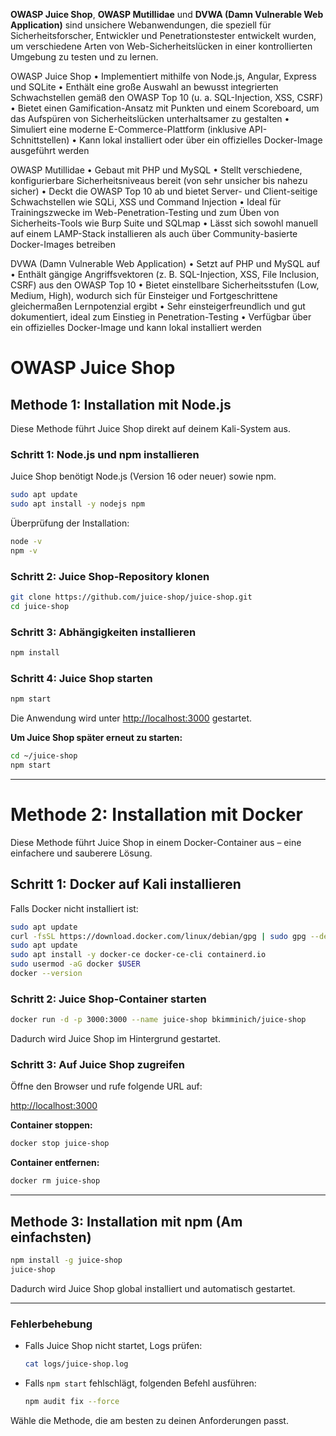 




**OWASP Juice Shop**, **OWASP Mutillidae** und **DVWA (Damn Vulnerable Web Application)** sind unsichere Webanwendungen, die speziell für Sicherheitsforscher, Entwickler und Penetrationstester entwickelt wurden, um verschiedene Arten von Web-Sicherheitslücken in einer kontrollierten Umgebung zu testen und zu lernen.

OWASP Juice Shop
	•	Implementiert mithilfe von Node.js, Angular, Express und SQLite
	•	Enthält eine große Auswahl an bewusst integrierten Schwachstellen gemäß den OWASP Top 10 (u. a. SQL-Injection, XSS, CSRF)
	•	Bietet einen Gamification-Ansatz mit Punkten und einem Scoreboard, um das Aufspüren von Sicherheitslücken unterhaltsamer zu gestalten
	•	Simuliert eine moderne E-Commerce-Plattform (inklusive API-Schnittstellen)
	•	Kann lokal installiert oder über ein offizielles Docker-Image ausgeführt werden

OWASP Mutillidae
	•	Gebaut mit PHP und MySQL
	•	Stellt verschiedene, konfigurierbare Sicherheitsniveaus bereit (von sehr unsicher bis nahezu sicher)
	•	Deckt die OWASP Top 10 ab und bietet Server- und Client-seitige Schwachstellen wie SQLi, XSS und Command Injection
	•	Ideal für Trainingszwecke im Web-Penetration-Testing und zum Üben von Sicherheits-Tools wie Burp Suite und SQLmap
	•	Lässt sich sowohl manuell auf einem LAMP-Stack installieren als auch über Community-basierte Docker-Images betreiben

DVWA (Damn Vulnerable Web Application)
	•	Setzt auf PHP und MySQL auf
	•	Enthält gängige Angriffsvektoren (z. B. SQL-Injection, XSS, File Inclusion, CSRF) aus den OWASP Top 10
	•	Bietet einstellbare Sicherheitsstufen (Low, Medium, High), wodurch sich für Einsteiger und Fortgeschrittene gleichermaßen Lernpotenzial ergibt
	•	Sehr einsteigerfreundlich und gut dokumentiert, ideal zum Einstieg in Penetration-Testing
	•	Verfügbar über ein offizielles Docker-Image und kann lokal installiert werden


# OWASP Juice Shop

## Methode 1: Installation mit Node.js

Diese Methode führt Juice Shop direkt auf deinem Kali-System aus.  

### Schritt 1: Node.js und npm installieren  

Juice Shop benötigt Node.js (Version 16 oder neuer) sowie npm.  

```bash
sudo apt update
sudo apt install -y nodejs npm
```

Überprüfung der Installation:  

```bash
node -v
npm -v
```

### Schritt 2: Juice Shop-Repository klonen  

```bash
git clone https://github.com/juice-shop/juice-shop.git
cd juice-shop
```

### Schritt 3: Abhängigkeiten installieren  

```bash
npm install
```

### Schritt 4: Juice Shop starten  

```bash
npm start
```

Die Anwendung wird unter [http://localhost:3000](http://localhost:3000) gestartet.  

**Um Juice Shop später erneut zu starten:**  

```bash
cd ~/juice-shop
npm start
```

---

# Methode 2: Installation mit Docker 

Diese Methode führt Juice Shop in einem Docker-Container aus – eine einfachere und sauberere Lösung.  

## Schritt 1: Docker auf Kali installieren  

Falls Docker nicht installiert ist:  

```bash
sudo apt update
curl -fsSL https://download.docker.com/linux/debian/gpg | sudo gpg --dearmor -o /etc/apt/keyrings/docker.gpg
sudo apt update
sudo apt install -y docker-ce docker-ce-cli containerd.io
sudo usermod -aG docker $USER
docker --version
```

### Schritt 2: Juice Shop-Container starten  

```bash
docker run -d -p 3000:3000 --name juice-shop bkimminich/juice-shop
```

Dadurch wird Juice Shop im Hintergrund gestartet.  

### Schritt 3: Auf Juice Shop zugreifen  

Öffne den Browser und rufe folgende URL auf:  

[http://localhost:3000](http://localhost:3000)  

**Container stoppen:**  

```bash
docker stop juice-shop
```

**Container entfernen:**  

```bash
docker rm juice-shop
```

---

## Methode 3: Installation mit npm (Am einfachsten) 

```bash
npm install -g juice-shop
juice-shop
```

Dadurch wird Juice Shop global installiert und automatisch gestartet.  

---

### **Fehlerbehebung**  

- Falls Juice Shop nicht startet, Logs prüfen:  

  ```bash
  cat logs/juice-shop.log
  ```

- Falls `npm start` fehlschlägt, folgenden Befehl ausführen:  

  ```bash
  npm audit fix --force
  ```

Wähle die Methode, die am besten zu deinen Anforderungen passt.
